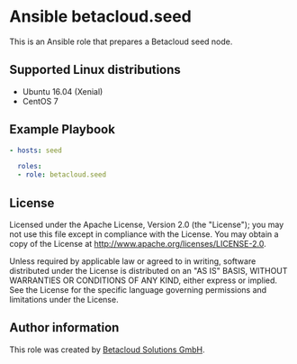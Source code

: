 # Ansible betacloud.seed

This is an Ansible role that prepares a Betacloud seed node.

Supported Linux distributions
-----------------------------

* Ubuntu 16.04 (Xenial)
* CentOS 7

Example Playbook
----------------

```yml
- hosts: seed

  roles:
  - role: betacloud.seed
```

License
-------

Licensed under the Apache License, Version 2.0 (the "License");
you may not use this file except in compliance with the License.
You may obtain a copy of the License at http://www.apache.org/licenses/LICENSE-2.0.

Unless required by applicable law or agreed to in writing, software
distributed under the License is distributed on an "AS IS" BASIS,
WITHOUT WARRANTIES OR CONDITIONS OF ANY KIND, either express or implied.
See the License for the specific language governing permissions and
limitations under the License.

Author information
------------------

This role was created by [Betacloud Solutions GmbH](https://betacloud-solutions.de).
